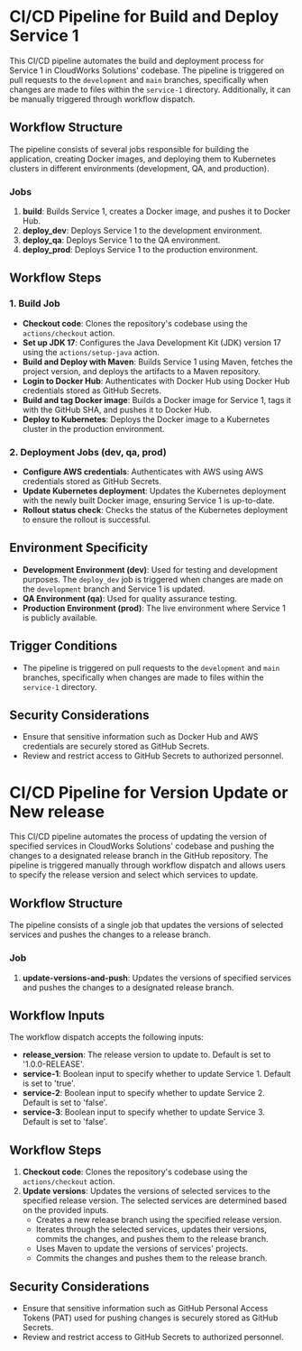 # CI/CD Pipeline for Build and Deploy Service 1

This CI/CD pipeline automates the build and deployment process for Service 1 in CloudWorks Solutions' codebase. The pipeline is triggered on pull requests to the `development` and `main` branches, specifically when changes are made to files within the `service-1` directory. Additionally, it can be manually triggered through workflow dispatch.

## Workflow Structure

The pipeline consists of several jobs responsible for building the application, creating Docker images, and deploying them to Kubernetes clusters in different environments (development, QA, and production).

### Jobs

1. **build**: Builds Service 1, creates a Docker image, and pushes it to Docker Hub.
2. **deploy_dev**: Deploys Service 1 to the development environment.
3. **deploy_qa**: Deploys Service 1 to the QA environment.
4. **deploy_prod**: Deploys Service 1 to the production environment.

## Workflow Steps

### 1. Build Job

- **Checkout code**: Clones the repository's codebase using the `actions/checkout` action.
- **Set up JDK 17**: Configures the Java Development Kit (JDK) version 17 using the `actions/setup-java` action.
- **Build and Deploy with Maven**: Builds Service 1 using Maven, fetches the project version, and deploys the artifacts to a Maven repository.
- **Login to Docker Hub**: Authenticates with Docker Hub using Docker Hub credentials stored as GitHub Secrets.
- **Build and tag Docker image**: Builds a Docker image for Service 1, tags it with the GitHub SHA, and pushes it to Docker Hub.
- **Deploy to Kubernetes**: Deploys the Docker image to a Kubernetes cluster in the production environment.

### 2. Deployment Jobs (dev, qa, prod)

- **Configure AWS credentials**: Authenticates with AWS using AWS credentials stored as GitHub Secrets.
- **Update Kubernetes deployment**: Updates the Kubernetes deployment with the newly built Docker image, ensuring Service 1 is up-to-date.
- **Rollout status check**: Checks the status of the Kubernetes deployment to ensure the rollout is successful.

## Environment Specificity

- **Development Environment (dev)**: Used for testing and development purposes. The `deploy_dev` job is triggered when changes are made on the `development` branch and Service 1 is updated.
- **QA Environment (qa)**: Used for quality assurance testing.
- **Production Environment (prod)**: The live environment where Service 1 is publicly available.

## Trigger Conditions

- The pipeline is triggered on pull requests to the `development` and `main` branches, specifically when changes are made to files within the `service-1` directory.

## Security Considerations

- Ensure that sensitive information such as Docker Hub and AWS credentials are securely stored as GitHub Secrets.
- Review and restrict access to GitHub Secrets to authorized personnel.




# CI/CD Pipeline for Version Update or New release

This CI/CD pipeline automates the process of updating the version of specified services in CloudWorks Solutions' codebase and pushing the changes to a designated release branch in the GitHub repository. The pipeline is triggered manually through workflow dispatch and allows users to specify the release version and select which services to update.

## Workflow Structure

The pipeline consists of a single job that updates the versions of selected services and pushes the changes to a release branch.

### Job

1. **update-versions-and-push**: Updates the versions of specified services and pushes the changes to a designated release branch.

## Workflow Inputs

The workflow dispatch accepts the following inputs:

- **release_version**: The release version to update to. Default is set to '1.0.0-RELEASE'.
- **service-1**: Boolean input to specify whether to update Service 1. Default is set to 'true'.
- **service-2**: Boolean input to specify whether to update Service 2. Default is set to 'false'.
- **service-3**: Boolean input to specify whether to update Service 3. Default is set to 'false'.

## Workflow Steps

1. **Checkout code**: Clones the repository's codebase using the `actions/checkout` action.
2. **Update versions**: Updates the versions of selected services to the specified release version. The selected services are determined based on the provided inputs.
   - Creates a new release branch using the specified release version.
   - Iterates through the selected services, updates their versions, commits the changes, and pushes them to the release branch.
   - Uses Maven to update the versions of services' projects.
   - Commits the changes and pushes them to the release branch.

## Security Considerations

- Ensure that sensitive information such as GitHub Personal Access Tokens (PAT) used for pushing changes is securely stored as GitHub Secrets.
- Review and restrict access to GitHub Secrets to authorized personnel.
